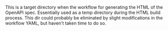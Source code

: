 This is a target directory when the workflow for generating the HTML of the OpenAPI spec.  Essentially used as a temp directory during the HTML build process.  This dir could probably be eliminated by slight modifications in the workflow YAML, but haven't taken time to do so.
